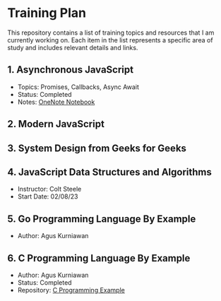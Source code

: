 # Training Plan

This repository contains a list of training topics and resources that I am currently working on. Each item in the list represents a specific area of study and includes relevant details and links.

## 1. Asynchronous JavaScript
   - Topics: Promises, Callbacks, Async Await
   - Status: Completed
   - Notes: [OneNote Notebook](https://github.com/ParasPidurkar/Training/tree/76c46d3590f08fc438e952fed3c024bc144337df/asynchronous-javascript-tutorial)

## 2. Modern JavaScript

## 3. System Design from Geeks for Geeks

## 4. JavaScript Data Structures and Algorithms
   - Instructor: Colt Steele
   - Start Date: 02/08/23

## 5. Go Programming Language By Example
   - Author: Agus Kurniawan

## 6. C Programming Language By Example
   - Author: Agus Kurniawan
   - Status: Completed
   - Repository: [C Programming Example](https://github.com/ParasPidurkar/Super_C_programming-.git)

